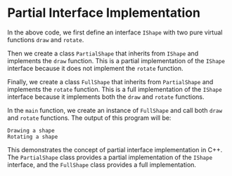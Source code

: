 # Partial Interface Implementation
In the above code, we first define an interface `IShape` with two pure virtual functions `draw` and `rotate`. 

Then we create a class `PartialShape` that inherits from `IShape` and implements the `draw` function. This is a partial implementation of the `IShape` interface because it does not implement the `rotate` function.

Finally, we create a class `FullShape` that inherits from `PartialShape` and implements the `rotate` function. This is a full implementation of the `IShape` interface because it implements both the `draw` and `rotate` functions.

In the `main` function, we create an instance of `FullShape` and call both `draw` and `rotate` functions. The output of this program will be:

```
Drawing a shape
Rotating a shape
```

This demonstrates the concept of partial interface implementation in C++. The `PartialShape` class provides a partial implementation of the `IShape` interface, and the `FullShape` class provides a full implementation.